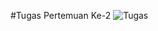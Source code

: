 #Tugas Pertemuan Ke-2
![Tugas](https://user-images.githubusercontent.com/54404794/97426446-11aeb700-1946-11eb-929f-efac197b370f.PNG)
